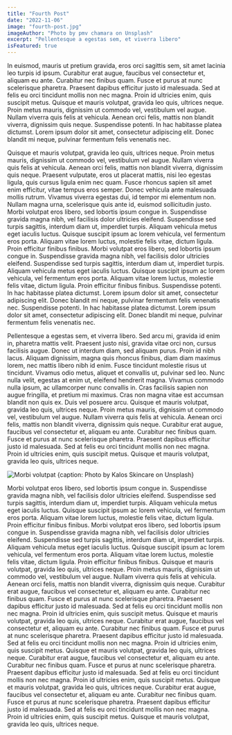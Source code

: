```yaml
---
title: "Fourth Post"
date: "2022-11-06"
image: "fourth-post.jpg"
imageAuthor: "Photo by pmv chamara on Unsplash"
excerpt: "Pellentesque a egestas sem, et viverra libero"
isFeatured: true
---
```


In euismod, mauris ut pretium gravida, eros orci sagittis sem, sit amet lacinia leo turpis id ipsum. Curabitur erat augue, faucibus vel consectetur et, aliquam eu ante. Curabitur nec finibus quam. Fusce et purus at nunc scelerisque pharetra. Praesent dapibus efficitur justo id malesuada. Sed at felis eu orci tincidunt mollis non nec magna. Proin id ultricies enim, quis suscipit metus. Quisque et mauris volutpat, gravida leo quis, ultrices neque. Proin metus mauris, dignissim ut commodo vel, vestibulum vel augue. Nullam viverra quis felis at vehicula. Aenean orci felis, mattis non blandit viverra, dignissim quis neque. Suspendisse potenti. In hac habitasse platea dictumst. Lorem ipsum dolor sit amet, consectetur adipiscing elit. Donec blandit mi neque, pulvinar fermentum felis venenatis nec.

Quisque et mauris volutpat, gravida leo quis, ultrices neque. Proin metus mauris, dignissim ut commodo vel, vestibulum vel augue. Nullam viverra quis felis at vehicula. Aenean orci felis, mattis non blandit viverra, dignissim quis neque. Praesent vulputate, eros ut placerat mattis, nisi leo egestas ligula, quis cursus ligula enim nec quam. Fusce rhoncus sapien sit amet enim efficitur, vitae tempus eros semper. Donec vehicula ante malesuada mollis rutrum. Vivamus viverra egestas dui, id tempor mi elementum non. Nullam magna urna, scelerisque quis ante id, euismod sollicitudin justo. Morbi volutpat eros libero, sed lobortis ipsum congue in. Suspendisse gravida magna nibh, vel facilisis dolor ultricies eleifend. Suspendisse sed turpis sagittis, interdum diam ut, imperdiet turpis. Aliquam vehicula metus eget iaculis luctus. Quisque suscipit ipsum ac lorem vehicula, vel fermentum eros porta. Aliquam vitae lorem luctus, molestie felis vitae, dictum ligula. Proin efficitur finibus finibus. Morbi volutpat eros libero, sed lobortis ipsum congue in. Suspendisse gravida magna nibh, vel facilisis dolor ultricies eleifend. Suspendisse sed turpis sagittis, interdum diam ut, imperdiet turpis. Aliquam vehicula metus eget iaculis luctus. Quisque suscipit ipsum ac lorem vehicula, vel fermentum eros porta. Aliquam vitae lorem luctus, molestie felis vitae, dictum ligula. Proin efficitur finibus finibus. Suspendisse potenti. In hac habitasse platea dictumst. Lorem ipsum dolor sit amet, consectetur adipiscing elit. Donec blandit mi neque, pulvinar fermentum felis venenatis nec. Suspendisse potenti. In hac habitasse platea dictumst. Lorem ipsum dolor sit amet, consectetur adipiscing elit. Donec blandit mi neque, pulvinar fermentum felis venenatis nec.

Pellentesque a egestas sem, et viverra libero. Sed arcu mi, gravida id enim in, pharetra mattis velit. Praesent justo nisi, gravida vitae orci non, cursus facilisis augue. Donec ut interdum diam, sed aliquam purus. Proin id nibh lacus. Aliquam dignissim, magna quis rhoncus finibus, diam diam maximus lorem, nec mattis libero nibh id enim. Fusce tincidunt molestie risus ut tincidunt. Vivamus odio metus, aliquet et convallis ut, pulvinar sed leo. Nunc nulla velit, egestas at enim ut, eleifend hendrerit magna. Vivamus commodo nulla ipsum, ac ullamcorper nunc convallis in. Cras facilisis sapien non augue fringilla, et pretium mi maximus. Cras non magna vitae est accumsan blandit non quis ex. Duis vel posuere arcu. Quisque et mauris volutpat, gravida leo quis, ultrices neque. Proin metus mauris, dignissim ut commodo vel, vestibulum vel augue. Nullam viverra quis felis at vehicula. Aenean orci felis, mattis non blandit viverra, dignissim quis neque. Curabitur erat augue, faucibus vel consectetur et, aliquam eu ante. Curabitur nec finibus quam. Fusce et purus at nunc scelerisque pharetra. Praesent dapibus efficitur justo id malesuada. Sed at felis eu orci tincidunt mollis non nec magna. Proin id ultricies enim, quis suscipit metus. Quisque et mauris volutpat, gravida leo quis, ultrices neque.

![Morbi volutpat {caption: Photo by Kalos Skincare on Unsplash}](face-mask.jpg)

Morbi volutpat eros libero, sed lobortis ipsum congue in. Suspendisse gravida magna nibh, vel facilisis dolor ultricies eleifend. Suspendisse sed turpis sagittis, interdum diam ut, imperdiet turpis. Aliquam vehicula metus eget iaculis luctus. Quisque suscipit ipsum ac lorem vehicula, vel fermentum eros porta. Aliquam vitae lorem luctus, molestie felis vitae, dictum ligula. Proin efficitur finibus finibus. Morbi volutpat eros libero, sed lobortis ipsum congue in. Suspendisse gravida magna nibh, vel facilisis dolor ultricies eleifend. Suspendisse sed turpis sagittis, interdum diam ut, imperdiet turpis. Aliquam vehicula metus eget iaculis luctus. Quisque suscipit ipsum ac lorem vehicula, vel fermentum eros porta. Aliquam vitae lorem luctus, molestie felis vitae, dictum ligula. Proin efficitur finibus finibus. Quisque et mauris volutpat, gravida leo quis, ultrices neque. Proin metus mauris, dignissim ut commodo vel, vestibulum vel augue. Nullam viverra quis felis at vehicula. Aenean orci felis, mattis non blandit viverra, dignissim quis neque. Curabitur erat augue, faucibus vel consectetur et, aliquam eu ante. Curabitur nec finibus quam. Fusce et purus at nunc scelerisque pharetra. Praesent dapibus efficitur justo id malesuada. Sed at felis eu orci tincidunt mollis non nec magna. Proin id ultricies enim, quis suscipit metus. Quisque et mauris volutpat, gravida leo quis, ultrices neque. Curabitur erat augue, faucibus vel consectetur et, aliquam eu ante. Curabitur nec finibus quam. Fusce et purus at nunc scelerisque pharetra. Praesent dapibus efficitur justo id malesuada. Sed at felis eu orci tincidunt mollis non nec magna. Proin id ultricies enim, quis suscipit metus. Quisque et mauris volutpat, gravida leo quis, ultrices neque. Curabitur erat augue, faucibus vel consectetur et, aliquam eu ante. Curabitur nec finibus quam. Fusce et purus at nunc scelerisque pharetra. Praesent dapibus efficitur justo id malesuada. Sed at felis eu orci tincidunt mollis non nec magna. Proin id ultricies enim, quis suscipit metus. Quisque et mauris volutpat, gravida leo quis, ultrices neque. Curabitur erat augue, faucibus vel consectetur et, aliquam eu ante. Curabitur nec finibus quam. Fusce et purus at nunc scelerisque pharetra. Praesent dapibus efficitur justo id malesuada. Sed at felis eu orci tincidunt mollis non nec magna. Proin id ultricies enim, quis suscipit metus. Quisque et mauris volutpat, gravida leo quis, ultrices neque.
